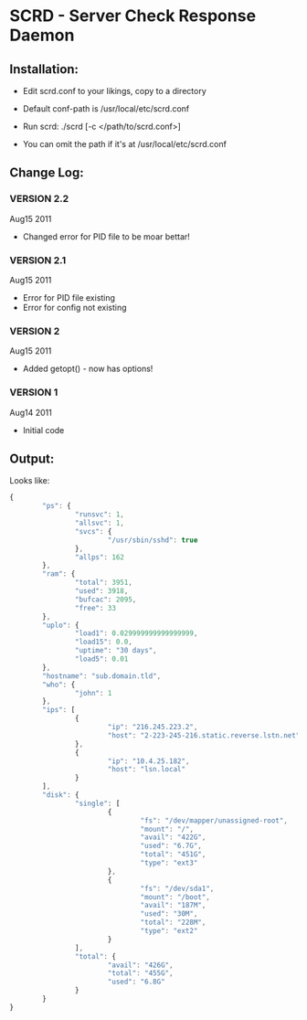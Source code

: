 # SCRD - Server Check Response Daemon

## Installation:
- Edit scrd.conf to your likings, copy to a directory
 - Default conf-path is /usr/local/etc/scrd.conf

- Run scrd: ./scrd [-c </path/to/scrd.conf>]
 - You can omit the path if it's at /usr/local/etc/scrd.conf

## Change Log:
### VERSION 2.2
Aug15 2011

- Changed error for PID file to be moar bettar!

### VERSION 2.1
Aug15 2011

- Error for PID file existing
- Error for config not existing

### VERSION 2
Aug15 2011

- Added getopt() - now has options!

### VERSION 1
Aug14 2011

- Initial code

## Output:
Looks like:
```javascript
{
        "ps": {
                "runsvc": 1,
                "allsvc": 1,
                "svcs": {
                        "/usr/sbin/sshd": true
                },
                "allps": 162
        },
        "ram": {
                "total": 3951,
                "used": 3918,
                "bufcac": 2095,
                "free": 33
        },
        "uplo": {
                "load1": 0.029999999999999999,
                "load15": 0.0,
                "uptime": "30 days",
                "load5": 0.01
        },
        "hostname": "sub.domain.tld",
        "who": {
                "john": 1
        },
        "ips": [
                {
                        "ip": "216.245.223.2",
                        "host": "2-223-245-216.static.reverse.lstn.net"
                },
                {
                        "ip": "10.4.25.182",
                        "host": "lsn.local"
                }
        ],
        "disk": {
                "single": [
                        {
                                "fs": "/dev/mapper/unassigned-root",
                                "mount": "/",
                                "avail": "422G",
                                "used": "6.7G",
                                "total": "451G",
                                "type": "ext3"
                        },
                        {
                                "fs": "/dev/sda1",
                                "mount": "/boot",
                                "avail": "187M",
                                "used": "30M",
                                "total": "228M",
                                "type": "ext2"
                        }
                ],
                "total": {
                        "avail": "426G",
                        "total": "455G",
                        "used": "6.8G"
                }
        }
}
```

